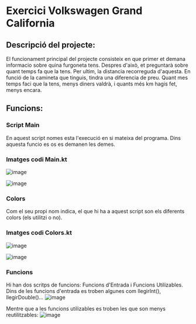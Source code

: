 # Exercici Volkswagen Grand California
## Descripció del projecte:
El funcionament principal del projecte consisteix en que primer et demana informacio sobre quina furgoneta tens.
Despres d'això, et preguntarà sobre quant temps fa que la tens. Per ultim, la distancia recorreguda d'aquesta.
En funció de la camineta que tinguis, tindra una diferencia de preu. Quant mes temps faci que la tens, menys diners valdrà,
i quants més km hagis fet, menys encara.
## Funcions:
### Script Main
En aquest script nomes esta l'execució en si mateixa del programa. Dins aquesta funcio es os es demanen les demes.
### Imatges codi Main.kt
![image](https://github.com/hugoalonso7e5/camionetaGithub/assets/93970199/9a53218d-7765-4be9-a821-cbdbb36a8c0a)

![image](https://github.com/hugoalonso7e5/camionetaGithub/assets/93970199/f3b4076a-321a-4f4b-806f-1c0273e059dc)


### Colors
Com el seu propi nom indica, el que hi ha a aquest script son els diferents colors (els utilitzi o no).
### Imatges codi Colors.kt
![image](https://github.com/hugoalonso7e5/camionetaGithub/assets/93970199/80d45dfc-b044-4f4f-ad7e-dcbd3442901a)

![image](https://github.com/hugoalonso7e5/camionetaGithub/assets/93970199/09895f86-3fb6-44c9-893d-8a6b4481331b)

### Funcions
Hi han dos scritps de funcions: Funcions d'Entrada i Funcions Utilizables.
Dins de les funcions d'entrada es troben algunes com llegirInt(), llegirDouble()...
![image](https://github.com/hugoalonso7e5/camionetaGithub/assets/93970199/cae42cca-a1c9-4648-b851-346e3caf7359)

Mentre que a les funcions utilizables es troben les que son menys reutilitzables:
![image](https://github.com/hugoalonso7e5/camionetaGithub/assets/93970199/b3e4fb5f-3f99-4aba-a0c0-95b6e6483315)
